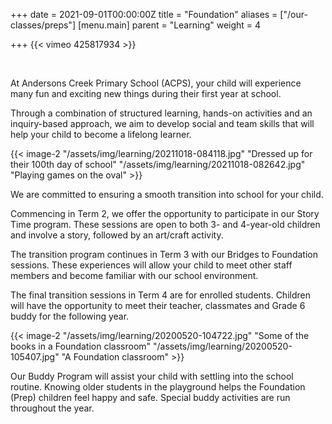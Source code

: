 +++
date = 2021-09-01T00:00:00Z
title = "Foundation"
aliases = ["/our-classes/preps"]
[menu.main]
parent = "Learning"
weight = 4

+++
{{< vimeo 425817934 >}}

<p>&nbsp;</p>

At Andersons Creek Primary School (ACPS), your child will experience many fun and exciting new things during their first year at school.

Through a combination of structured learning, hands-on activities and an inquiry-based approach, we aim to develop social and team skills that will help your child to become a lifelong learner.

{{< image-2 "/assets/img/learning/20211018-084118.jpg" "Dressed up for their 100th day of school" "/assets/img/learning/20211018-082642.jpg" "Playing games on the oval"  >}}

We are committed to ensuring a smooth transition into school for your child.

Commencing in Term 2, we offer the opportunity to participate in our Story Time program. These sessions are open to both 3- and 4-year-old children and involve a story, followed by an art/craft activity.

The transition program continues in Term 3 with our Bridges to Foundation sessions. These experiences will allow your child to meet other staff members and become familiar with our school environment.

The final transition sessions in Term 4 are for enrolled students. Children will have the opportunity to meet their teacher, classmates and Grade 6 buddy for the following year.

{{< image-2 "/assets/img/learning/20200520-104722.jpg" "Some of the books in a Foundation classroom" "/assets/img/learning/20200520-105407.jpg" "A Foundation classroom" >}}

Our Buddy Program will assist your child with settling into the school routine. Knowing older students in the playground helps the Foundation (Prep) children feel happy and safe. Special buddy activities are run throughout the year.
